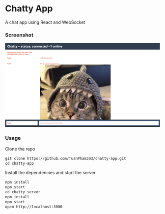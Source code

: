 Chatty App
=====================

A chat app using React and WebSocket

### Screenshot

![Alt text](https://github.com/TuanPham303/chatty-app/blob/master/build/Screen%20Shot%202017-10-05%20at%206.07.20%20PM.png?raw=true)

### Usage

Clone the repo

```
git clone https://github.com/TuanPham303/chatty-app.git
cd chatty-app

```

Install the dependencies and start the server.

```
npm install
npm start
cd chatty_server
npm install
npm start
open http://localhost:3000
```

